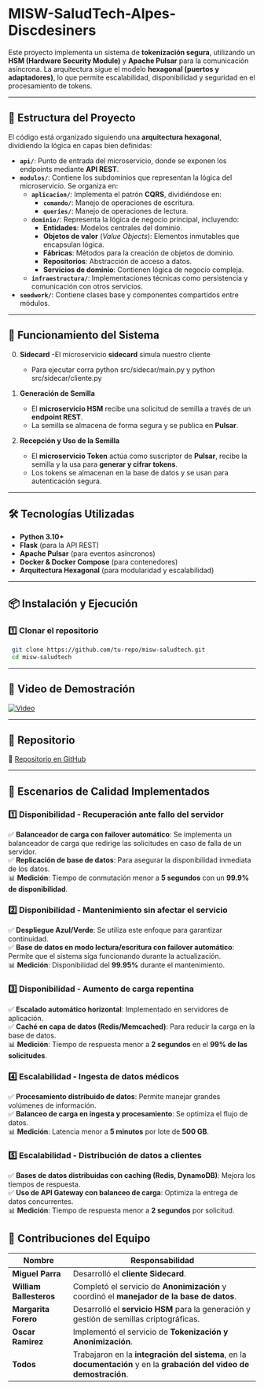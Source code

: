 # MISW-SaludTech-Alpes-Discdesiners

Este proyecto implementa un sistema de **tokenización segura**, utilizando un **HSM (Hardware Security Module)** y **Apache Pulsar** para la comunicación asíncrona. La arquitectura sigue el modelo **hexagonal (puertos y adaptadores)**, lo que permite escalabilidad, disponibilidad y seguridad en el procesamiento de tokens.

---

## 📂 Estructura del Proyecto

El código está organizado siguiendo una **arquitectura hexagonal**, dividiendo la lógica en capas bien definidas:

- **`api/`**: Punto de entrada del microservicio, donde se exponen los endpoints mediante **API REST**.
- **`modulos/`**: Contiene los subdominios que representan la lógica del microservicio. Se organiza en:
  - **`aplicacion/`**: Implementa el patrón **CQRS**, dividiéndose en:
    - **`comando/`**: Manejo de operaciones de escritura.
    - **`queries/`**: Manejo de operaciones de lectura.
  - **`dominio/`**: Representa la lógica de negocio principal, incluyendo:
    - **Entidades**: Modelos centrales del dominio.
    - **Objetos de valor** (*Value Objects*): Elementos inmutables que encapsulan lógica.
    - **Fábricas**: Métodos para la creación de objetos de dominio.
    - **Repositorios**: Abstracción de acceso a datos.
    - **Servicios de dominio**: Contienen lógica de negocio compleja.
  - **`infraestructura/`**: Implementaciones técnicas como persistencia y comunicación con otros servicios.
- **`seedwork/`**: Contiene clases base y componentes compartidos entre módulos.

---

## 🚀 Funcionamiento del Sistema

0. **Sidecard**
   -El microservicio **sidecard** simula nuestro cliente 
   - Para ejecutar corra python src/sidecar/main.py     y python src/sidecar/cliente.py  


1. **Generación de Semilla**  
   - El **microservicio HSM** recibe una solicitud de semilla a través de un **endpoint REST**.  
   - La semilla se almacena de forma segura y se publica en **Pulsar**.  

2. **Recepción y Uso de la Semilla**  
   - El **microservicio Token** actúa como suscriptor de **Pulsar**, recibe la semilla y la usa para **generar y cifrar tokens**.  
   - Los tokens se almacenan en la base de datos y se usan para autenticación segura.  

---

## 🛠️ Tecnologías Utilizadas

- **Python 3.10+**  
- **Flask** (para la API REST)  
- **Apache Pulsar** (para eventos asíncronos)  
- **Docker & Docker Compose** (para contenedores)  
- **Arquitectura Hexagonal** (para modularidad y escalabilidad)  

---

## 📦 Instalación y Ejecución

### 1️⃣ Clonar el repositorio
```sh
 git clone https://github.com/tu-repo/misw-saludtech.git
 cd misw-saludtech
```

---

## 🎥 Video de Demostración
[![Video](https://img.youtube.com/vi/-JxjhmCcgAQ/0.jpg)](https://www.youtube.com/watch?v=-JxjhmCcgAQ)

---

## 📂 Repositorio
🔗 [Repositorio en GitHub](https://github.com/milindr4123/MISW-SaludTech-Alpes-Discdesiners)

---

## 📌 Escenarios de Calidad Implementados

### 1️⃣ Disponibilidad - Recuperación ante fallo del servidor
✅ **Balanceador de carga con failover automático**: Se implementa un balanceador de carga que redirige las solicitudes en caso de falla de un servidor.  
✅ **Replicación de base de datos**: Para asegurar la disponibilidad inmediata de los datos.  
📊 **Medición**: Tiempo de conmutación menor a **5 segundos** con un **99.9% de disponibilidad**.

### 2️⃣ Disponibilidad - Mantenimiento sin afectar el servicio
✅ **Despliegue Azul/Verde**: Se utiliza este enfoque para garantizar continuidad.  
✅ **Base de datos en modo lectura/escritura con failover automático**: Permite que el sistema siga funcionando durante la actualización.  
📊 **Medición**: Disponibilidad del **99.95%** durante el mantenimiento.

### 3️⃣ Disponibilidad - Aumento de carga repentina
✅ **Escalado automático horizontal**: Implementado en servidores de aplicación.  
✅ **Caché en capa de datos (Redis/Memcached)**: Para reducir la carga en la base de datos.  
📊 **Medición**: Tiempo de respuesta menor a **2 segundos** en el **99% de las solicitudes**.

### 4️⃣ Escalabilidad - Ingesta de datos médicos
✅ **Procesamiento distribuido de datos**: Permite manejar grandes volúmenes de información.  
✅ **Balanceo de carga en ingesta y procesamiento**: Se optimiza el flujo de datos.  
📊 **Medición**: Latencia menor a **5 minutos** por lote de **500 GB**.


### 5️⃣ Escalabilidad - Distribución de datos a clientes
✅ **Bases de datos distribuidas con caching (Redis, DynamoDB)**: Mejora los tiempos de respuesta.  
✅ **Uso de API Gateway con balanceo de carga**: Optimiza la entrega de datos concurrentes.  
📊 **Medición**: Tiempo de respuesta menor a **2 segundos** por solicitud.


## 📌 Contribuciones del Equipo  

| **Nombre**             | **Responsabilidad**  |
|------------------------|---------------------|
| **Miguel Parra**       | Desarrolló el **cliente Sidecard**.  |
| **William Ballesteros**| Completó el servicio de **Anonimización** y coordinó el **manejador de la base de datos**.  |
| **Margarita Forero**   | Desarrolló el **servicio HSM** para la generación y gestión de semillas criptográficas.  |
| **Oscar Ramirez**             | Implementó el servicio de **Tokenización y Anonimización**.  |
| **Todos**             | Trabajaron en la **integración del sistema**, en la **documentación** y en la **grabación del video de demostración**.  |



